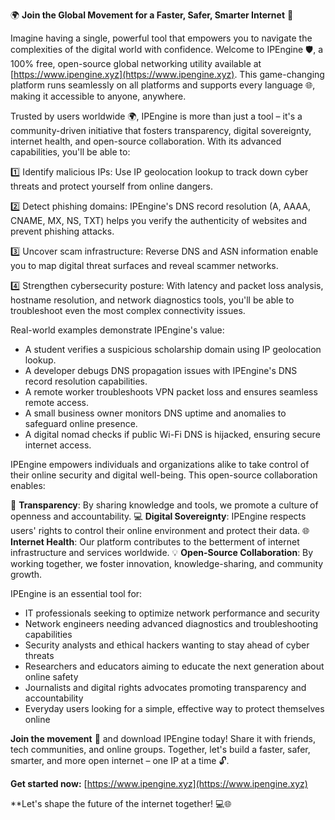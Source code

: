 🌍 **Join the Global Movement for a Faster, Safer, Smarter Internet** 🚀

Imagine having a single, powerful tool that empowers you to navigate the complexities of the digital world with confidence. Welcome to IPEngine 🛡️, a 100% free, open-source global networking utility available at [https://www.ipengine.xyz](https://www.ipengine.xyz). This game-changing platform runs seamlessly on all platforms and supports every language 🌐, making it accessible to anyone, anywhere.

Trusted by users worldwide 🌍, IPEngine is more than just a tool – it's a community-driven initiative that fosters transparency, digital sovereignty, internet health, and open-source collaboration. With its advanced capabilities, you'll be able to:

1️⃣ Identify malicious IPs: Use IP geolocation lookup to track down cyber threats and protect yourself from online dangers.

2️⃣ Detect phishing domains: IPEngine's DNS record resolution (A, AAAA, CNAME, MX, NS, TXT) helps you verify the authenticity of websites and prevent phishing attacks.

3️⃣ Uncover scam infrastructure: Reverse DNS and ASN information enable you to map digital threat surfaces and reveal scammer networks.

4️⃣ Strengthen cybersecurity posture: With latency and packet loss analysis, hostname resolution, and network diagnostics tools, you'll be able to troubleshoot even the most complex connectivity issues.

Real-world examples demonstrate IPEngine's value:

* A student verifies a suspicious scholarship domain using IP geolocation lookup.
* A developer debugs DNS propagation issues with IPEngine's DNS record resolution capabilities.
* A remote worker troubleshoots VPN packet loss and ensures seamless remote access.
* A small business owner monitors DNS uptime and anomalies to safeguard online presence.
* A digital nomad checks if public Wi-Fi DNS is hijacked, ensuring secure internet access.

IPEngine empowers individuals and organizations alike to take control of their online security and digital well-being. This open-source collaboration enables:

📡 **Transparency**: By sharing knowledge and tools, we promote a culture of openness and accountability.
💻 **Digital Sovereignty**: IPEngine respects users' rights to control their online environment and protect their data.
🌐 **Internet Health**: Our platform contributes to the betterment of internet infrastructure and services worldwide.
💡 **Open-Source Collaboration**: By working together, we foster innovation, knowledge-sharing, and community growth.

IPEngine is an essential tool for:

* IT professionals seeking to optimize network performance and security
* Network engineers needing advanced diagnostics and troubleshooting capabilities
* Security analysts and ethical hackers wanting to stay ahead of cyber threats
* Researchers and educators aiming to educate the next generation about online safety
* Journalists and digital rights advocates promoting transparency and accountability
* Everyday users looking for a simple, effective way to protect themselves online

**Join the movement** 🚀 and download IPEngine today! Share it with friends, tech communities, and online groups. Together, let's build a faster, safer, smarter, and more open internet – one IP at a time 🔓.

**Get started now:** [https://www.ipengine.xyz](https://www.ipengine.xyz)

**Let's shape the future of the internet together! 💻🌐